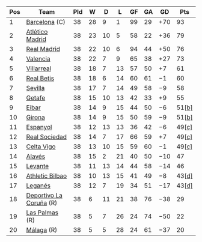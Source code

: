 | Pos  | Team                                                         | Pld  | W    | D    | L    | GF   | GA   | GD   | Pts                                                          |
| ---- | ------------------------------------------------------------ | ---- | ---- | ---- | ---- | ---- | ---- | ---- | ------------------------------------------------------------ |
| 1    | [Barcelona](https://en.wikipedia.org/wiki/FC_Barcelona) (C)  | 38   | 28   | 9    | 1    | 99   | 29   | +70  | 93                                                           |
| 2    | [Atlético Madrid](https://en.wikipedia.org/wiki/Atl%C3%A9tico_Madrid) | 38   | 23   | 10   | 5    | 58   | 22   | +36  | 79                                                           |
| 3    | [Real Madrid](https://en.wikipedia.org/wiki/Real_Madrid_C.F.) | 38   | 22   | 10   | 6    | 94   | 44   | +50  | 76                                                           |
| 4    | [Valencia](https://en.wikipedia.org/wiki/Valencia_CF)        | 38   | 22   | 7    | 9    | 65   | 38   | +27  | 73  |
| 5    | [Villarreal](https://en.wikipedia.org/wiki/Villarreal_CF)    | 38   | 18   | 7    | 13   | 57   | 50   | +7   | 61 |
| 6    | [Real Betis](https://en.wikipedia.org/wiki/Real_Betis)       | 38   | 18   | 6    | 14   | 60   | 61   | −1   | 60 |
| 7    | [Sevilla](https://en.wikipedia.org/wiki/Sevilla_FC)          | 38   | 17   | 7    | 14   | 49   | 58   | −9   | 58 |
| 8    | [Getafe](https://en.wikipedia.org/wiki/Getafe_CF)            | 38   | 15   | 10   | 13   | 42   | 33   | +9   | 55 |
| 9    | [Eibar](https://en.wikipedia.org/wiki/SD_Eibar)              | 38   | 14   | 9    | 15   | 44   | 50   | −6   | 51[[b\]](https://en.wikipedia.org/wiki/2017%E2%80%9318_La_Liga#cite_note-table_hth_EIB0.34143797370672-92) |
| 10   | [Girona](https://en.wikipedia.org/wiki/Girona_FC)            | 38   | 14   | 9    | 15   | 50   | 59   | −9   | 51[[b\]](https://en.wikipedia.org/wiki/2017%E2%80%9318_La_Liga#cite_note-table_hth_EIB0.34143797370672-92) |
| 11   | [Espanyol](https://en.wikipedia.org/wiki/RCD_Espanyol)       | 38   | 12   | 13   | 13   | 36   | 42   | −6   | 49[[c\]](https://en.wikipedia.org/wiki/2017%E2%80%9318_La_Liga#cite_note-table_hth_ESP0.34143797370672-93) |
| 12   | [Real Sociedad](https://en.wikipedia.org/wiki/Real_Sociedad) | 38   | 14   | 7    | 17   | 66   | 59   | +7   | 49[[c\]](https://en.wikipedia.org/wiki/2017%E2%80%9318_La_Liga#cite_note-table_hth_ESP0.34143797370672-93) |
| 13   | [Celta Vigo](https://en.wikipedia.org/wiki/RC_Celta_de_Vigo) | 38   | 13   | 10   | 15   | 59   | 60   | −1   | 49[[c\]](https://en.wikipedia.org/wiki/2017%E2%80%9318_La_Liga#cite_note-table_hth_ESP0.34143797370672-93) |
| 14   | [Alavés](https://en.wikipedia.org/wiki/Deportivo_Alav%C3%A9s) | 38   | 15   | 2    | 21   | 40   | 50   | −10  | 47 |
| 15   | [Levante](https://en.wikipedia.org/wiki/Levante_UD)          | 38   | 11   | 13   | 14   | 44   | 58   | −14  | 46 |
| 16   | [Athletic Bilbao](https://en.wikipedia.org/wiki/Athletic_Bilbao) | 38   | 10   | 13   | 15   | 41   | 49   | −8   | 43[[d\]](https://en.wikipedia.org/wiki/2017%E2%80%9318_La_Liga#cite_note-table_hth_ATH0.34143797370672-94) |
| 17   | [Leganés](https://en.wikipedia.org/wiki/CD_Legan%C3%A9s)     | 38   | 12   | 7    | 19   | 34   | 51   | −17  | 43[[d\]](https://en.wikipedia.org/wiki/2017%E2%80%9318_La_Liga#cite_note-table_hth_ATH0.34143797370672-94) |
| 18   | [Deportivo La Coruña](https://en.wikipedia.org/wiki/Deportivo_de_La_Coru%C3%B1a) (R) | 38   | 6    | 11   | 21   | 38   | 76   | −38  | 29 |
| 19   | [Las Palmas](https://en.wikipedia.org/wiki/UD_Las_Palmas) (R) | 38   | 5    | 7    | 26   | 24   | 74   | −50  | 22    |
| 20   | [Málaga](https://en.wikipedia.org/wiki/M%C3%A1laga_CF) (R)   | 38   | 5    | 5    | 28   | 24   | 61   | −37  | 20   |